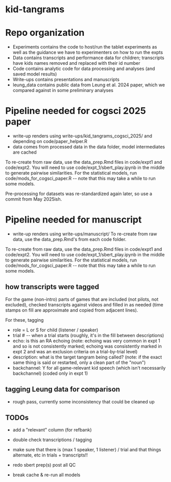 # kid-tangrams


# Repo organization

* Experiments contains the code to host/run the tablet experiments as well as the guidance we have to experimenters on how to run the expts
* Data contains transcripts and performance data for children; transcripts have kids names removed and replaced with their id number 
* Code contains analytic code for data processing and analyses (and saved model results)
* Write-ups contains presentations and manuscripts
* leung_data contains public data from Leung et al. 2024 paper, which we compared against in some preliminary analyses


# Pipeline needed for cogsci 2025 paper
* write-up renders using write-ups/kid_tangrams_cogsci_2025/ and depending on code/paper_helper.R
* data comes from processed data in the data folder, model intermediates are cached

To re-create from raw data, use the data_prep.Rmd files in code/expt1 and code/expt2. You will need to use code/expt_1/sbert_play.ipynb in the middle to generate pairwise similarities. For the statistical models, run code/mods_for_cogsci_paper.R -- note that this may take a while to run some models. 

Pre-processing for datasets was re-standardized again later, so use a commit from May 2025ish. 

# Pipeline needed for manuscript 
* write-up renders using write-ups/manuscript/ 
To re-create from raw data, use the data_prep.Rmd's from each code folder. 

To re-create from raw data, use the data_prep.Rmd files in code/expt1 and code/expt2. You will need to use code/expt_1/sbert_play.ipynb in the middle to generate pairwise similarities. For the statistical models, run code/mods_for_cogsci_paper.R -- note that this may take a while to run some models. 
## how transcripts were tagged

For the game (non-intro) parts of games that are included (not pilots, not excluded), checked transcripts against videos and filled in as needed (time stamps on fill are approximate and copied from adjacent lines). 

For these, tagging
* role = L or S for child (listener / speaker)
* trial # -- when a trial starts (roughly, it's in the fill between descriptions)
* echo: is this an RA echoing (note: echoing was very common in expt 1 and so is not consistently marked; echoing was consistently marked in expt 2 and was an exclusion criteria on a trial-by-trial level)
* description: what is the target tangram being called? (note: if the exact same thing is said or restarted, only a clean part of the "noun")
* backchannel: Y for all game-relevant kid speech (which isn't necessarily backchannel) (coded only in expt 1)

## tagging Leung data for comparison

* rough pass, currently some inconsistency that could be cleaned up

## TODOs

* add a "relevant" column (for refbank)
* double check transcriptions / tagging

* make sure that there is (max 1 speaker, 1 listener) / trial 
and that things alternate, etc in trials + transcripts!!

* redo sbert prep(s) post all QC
* break cache & re-run all models
